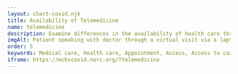 ```yaml
---
layout: chart-covid.njk
title: Availability of Telemedicine
name: telemedicine
description: Examine differences in the availability of health care through telephone or video appointments during the COVID-19 pandemic for Medicare beneficiaries.
imgAlt: Patient speaking with doctor through a virtual visit via a laptop computer
order: 5
keywords: Medical care, Health care, Appointment, Access, Access to care, Availability, Telehealth, Virtual, Digital, Chronic, Coronavirus, Sex, Gender, Age, Income, Race, Ethnicity, Language, English, Dual, Dual eligible, Smoking, Smoker, Tobacco, Immune system, Medicine, Medication, Utilization, Pandemic
iframe: https://mcbscovid.norc.org/?telemedicine
---
```

